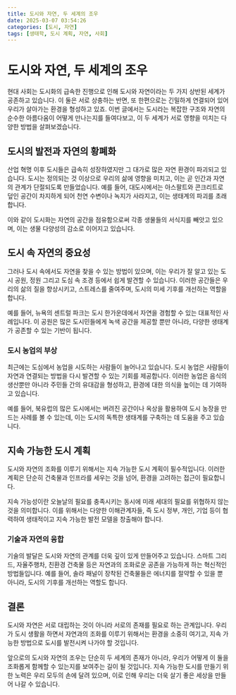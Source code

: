 ```yaml
---
title: 도시와 자연, 두 세계의 조우
date: 2025-03-07 03:54:26
categories: [도시, 자연]
tags: [생태학, 도시 계획, 자연, 사회]
---
```


# 도시와 자연, 두 세계의 조우

현대 사회는 도시화의 급속한 진행으로 인해 도시와 자연이라는 두 가지 상반된 세계가 공존하고 있습니다. 이 둘은 서로 상충하는 반면, 또 한편으로는 긴밀하게 연결되어 있어 우리가 살아가는 환경을 형성하고 있죠. 이번 글에서는 도시라는 복잡한 구조와 자연의 순수한 아름다움이 어떻게 만나는지를 들여다보고, 이 두 세계가 서로 영향을 미치는 다양한 방법을 살펴보겠습니다.

## 도시의 발전과 자연의 황폐화

산업 혁명 이후 도시들은 급속히 성장하였지만 그 대가로 많은 자연 환경이 파괴되고 있습니다. 도시는 정의되는 것 이상으로 우리의 삶에 영향을 미치고, 이는 곧 인간과 자연의 관계가 단절되도록 만들었습니다. 예를 들어, 대도시에서는 아스팔트와 콘크리트로 덮인 공간이 차지하게 되어 천연 수변이나 녹지가 사라지고, 이는 생태계의 파괴를 초래합니다. 

이와 같이 도시화는 자연의 공간을 점유함으로써 각종 생물들의 서식지를 빼앗고 있으며, 이는 생물 다양성의 감소로 이어지고 있습니다. 

## 도시 속 자연의 중요성

그러나 도시 속에서도 자연을 찾을 수 있는 방법이 있으며, 이는 우리가 잘 알고 있는 도시 공원, 정원 그리고 도심 속 조경 등에서 쉽게 발견할 수 있습니다. 이러한 공간들은 우리의 삶의 질을 향상시키고, 스트레스를 줄여주며, 도시의 미세 기후를 개선하는 역할을 합니다.  

예를 들어, 뉴욕의 센트럴 파크는 도시 한가운데에서 자연을 경험할 수 있는 대표적인 사례입니다. 이 공원은 많은 도시민들에게 녹색 공간을 제공할 뿐만 아니라, 다양한 생태계가 공존할 수 있는 기반이 됩니다.  

### 도시 농업의 부상

최근에는 도심에서 농업을 시도하는 사람들이 늘어나고 있습니다. 도시 농업은 사람들이 자연과 연결되는 방법을 다시 발견할 수 있는 기회를 제공합니다. 이러한 농업은 음식의 생산뿐만 아니라 주민들 간의 유대감을 형성하고, 환경에 대한 의식을 높이는 데 기여하고 있습니다.  

예를 들어, 북유럽의 많은 도시에서는 버려진 공간이나 옥상을 활용하여 도시 농장을 만드는 사례를 볼 수 있는데, 이는 도시의 독특한 생태계를 구축하는 데 도움을 주고 있습니다. 

## 지속 가능한 도시 계획

도시와 자연의 조화를 이루기 위해서는 지속 가능한 도시 계획이 필수적입니다. 이러한 계획은 단순히 건축물과 인프라를 세우는 것을 넘어, 환경을 고려하는 접근이 필요합니다.  

지속 가능성이란 오늘날의 필요를 충족시키는 동시에 미래 세대의 필요를 위협하지 않는 것을 의미합니다. 이를 위해서는 다양한 이해관계자들, 즉 도시 정부, 개인, 기업 등이 협력하여 생태적이고 지속 가능한 발전 모델을 창출해야 합니다.  

### 기술과 자연의 융합

기술의 발달은 도시와 자연의 관계를 더욱 깊이 있게 만들어주고 있습니다. 스마트 그리드, 자율주행차, 친환경 건축물 등은 자연과의 조화로운 공존을 가능하게 하는 혁신적인 방법들입니다. 예를 들어, 솔라 패널이 장착된 건축물들은 에너지를 절약할 수 있을 뿐 아니라, 도시의 기후를 개선하는 역할도 합니다. 

## 결론 

도시와 자연은 서로 대립하는 것이 아니라 서로의 존재를 필요로 하는 관계입니다. 우리가 도시 생활을 하면서 자연과의 조화를 이루기 위해서는 환경을 소중히 여기고, 지속 가능한 방법으로 도시를 발전시켜 나가야 할 것입니다.  

앞으로의 도시와 자연의 조우는 단순히 두 세계의 존재가 아니라, 우리가 어떻게 이 둘을 조화롭게 함께할 수 있는지를 보여주는 길이 될 것입니다. 지속 가능한 도시를 만들기 위한 노력은 우리 모두의 손에 달려 있으며, 이로 인해 우리는 더욱 살기 좋은 세상을 만들어 나갈 수 있습니다.
